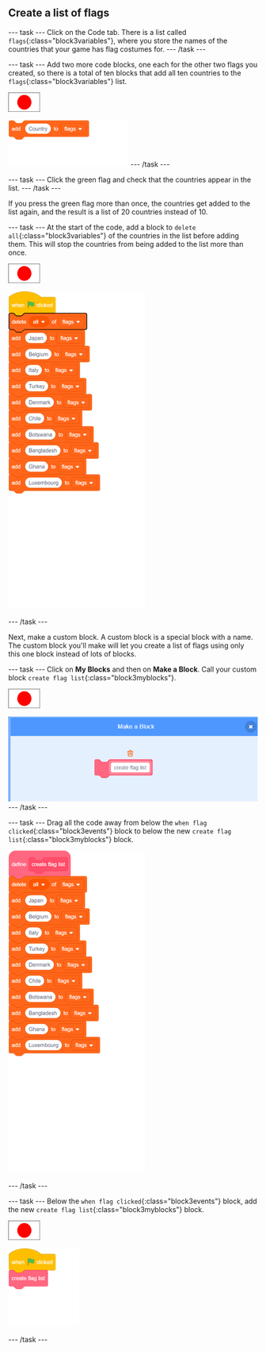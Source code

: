 ## Create a list of flags

--- task ---
Click on the Code tab. There is a list called `flags`{:class="block3variables"}, where you store the names of the countries that your game has flag costumes for.
--- /task ---

--- task ---
Add two more code blocks, one each for the other two flags you created, so there is a total of ten blocks that add all ten countries to the `flags`{:class="block3variables"} list.

![Flag sprite](images/flag-sprite.png)

![blocks_1546524073_3298354](images/blocks_1546524073_3298354.png)
--- /task ---

--- task ---
Click the green flag and check that the countries appear in the list.
--- /task ---

If you press the green flag more than once, the countries get added to the list again, and the result is a list of 20 countries instead of 10.

--- task ---
At the start of the code, add a block to `delete all`{:class="block3variables"} of the countries in the list before adding them. This will stop the countries from being added to the list more than once.

![Flag sprite](images/flag-sprite.png)

![blocks_1546524074_9996305](images/blocks_1546524074_9996305.png)

--- /task ---

Next, make a custom block. A custom block is a special block with a name. The custom block you'll make will let you create a list of flags using only this one block instead of lots of blocks.

--- task ---
Click on **My Blocks** and then on **Make a Block**. Call your custom block `create flag list`{:class="block3myblocks"}.

![Flag sprite](images/flag-sprite.png)

![Add a block](images/add-block.png)
--- /task ---

--- task ---
Drag all the code away from below the `when flag clicked`{:class="block3events"} block to below the new `create flag list`{:class="block3myblocks"} block.

![blocks_1546524076_6437836](images/blocks_1546524076_6437836.png)

--- /task ---

--- task ---
Below the `when flag clicked`{:class="block3events"} block, add the new `create flag list`{:class="block3myblocks"} block.

![Flag sprite](images/flag-sprite.png)

![blocks_1546524078_3069649](images/blocks_1546524078_3069649.png)

--- /task ---  
